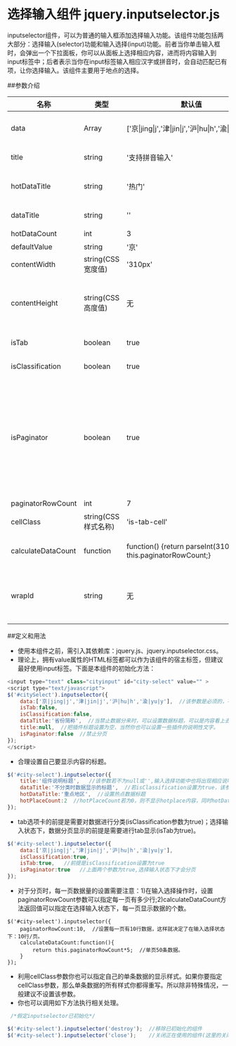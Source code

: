 # 选择输入组件 jquery.inputselector.js
inputselector组件，可以为普通的输入框添加选择输入功能。该组件功能包括两大部分：选择输入(selector)功能和输入选择(input)功能。前者当你单击输入框时，会弹出一个下拉面板，你可以从面板上选择相应内容，进而将内容输入到input标签中；后者表示当你在input标签输入相应汉字或拼音时，会自动匹配已有项，让你选择输入。该组件主要用于地点的选择。

##参数介绍

|名称|    类型| 默认值|    描述|
|----|-----|-----|-----|
|data   |Array| ['京\|jing\|j','津\|jin\|j','沪\|hu\|h','渝\|yu\|y',...]|需要进行绑定的数据(界面上将按字母顺序显示)|
|title| string  |'支持拼音输入'   |控件标题(为'空',则不显示数据说明)|
|hotDataTitle|  string| '热门'|   热点数据显示的标题(为'空',则不显示热点数据标题)|
|dataTitle| string| ''| 不分类时的数据标题|
|hotDataCount|  int|3|  热点数据的个数|
|defaultValue|  string| '京'|    input默认值|
|contentWidth|  string(CSS宽度值)| '310px'|    content框的宽度|
|contentHeight| string(CSS高度值)| 无   |content框的高度，默认值表示高度自适应；如果指定高度，将可能出现滚动条|
|isTab| boolean|    true|   是否是tab形式显示数据|
|isClassification|  boolean |true|  是否对数据进行分类|
|isPaginator|   boolean|    true|   是否进行分页。如果isTab和isClassfication同时为true,selectWrap(选择输入)实现分页；如果只有isPaginator为true,则只有inputWrap(输入选择)分页|
|paginatorRowCount| int |7| 多少行为一页|
|cellClass| string(CSS样式名称) |'is-tab-cell'| 自定义单条数据的样式|
|calculateDataCount|    function|   function() {return parseInt(310 / 45) * this.paginatorRowCount;}|   计算SelectorWrap时每一页的数据条数|
|wrapId |string|    无|  为selector外包框指定id。如果该参数为空，组件内部将根据宿主标签id自动生成一个id。|

##定义和用法

 - 使用本组件之前，需引入其依赖库：jquery.js、jquery.inputselector.css。
 - 理论上，拥有value属性的HTML标签都可以作为该组件的宿主标签，但建议最好使用input标签。下面是本组件的初始化方法：

```javascript
<input type="text" class="cityinput" id="city-select" value="" >
<script type="text/javascript">
$('#citySelect').inputselector({
    data:['京|jing|j','津|jin|j','沪|hu|h','渝|yu|y'],  //该参数是必须的，不然就没数据展示出来了
    isTab:false,  
    isClassification:false,
    dataTitle:'省份简称',  //当禁止数据分来时，可以设置数据标题，可以是内容看上去更规范。
    title:null,  //把插件标题设置为空，当然你也可以设置一些插件的说明性文字。
    isPaginator:false  //禁止分页
});
</script>
```

 - 合理设置自己要显示内容的标题。

```javascript
$('#city-select').inputselector({
    title:'组件说明标题',   //该参数若不为null或'',输入选择功能中也将出现相应说明
    dataTitle:'不分类时数据显示的标题',  //若isClassification设置为true，该参数将被忽略;dataTitle若为null，则不显示data标题。
    hotDataTitle:'重点地区',  //设置热点数据标题
    hotPlaceCount:2  //hotPlaceCount若为0，则不显示hotplace内容，同时hotDataTitle参数也将被忽略。
});
```

 - tab选项卡的前提是需要对数据进行分类(isClassification参数为true)；选择输入状态下，数据分页显示的前提是需要进行tab显示(isTab为true)。

```javascript
$('#city-select').inputselector({
    data:['京|jing|j','津|jin|j','沪|hu|h','渝|yu|y'],
    isClassification:true,
    isTab:true,   //前提是isClassification设置为true
    isPaginator:true   //上面两个参数为true,选择输入状态下才会分页
});
```

 - 对于分页时，每一页数据量的设置需要注意：1)在输入选择操作时，设置paginatorRowCount参数可以指定每一页有多少行;2)calculateDataCount方法返回值可以指定在选择输入状态下，每一页显示数据的个数。

```javacript
$('#city-select').inputselector({
    paginatorRowCount:10,  //设置每一页有10行数据，这样就决定了在输入选择状态下：10行/页。
    calculateDataCount:function(){
        return this.paginatorRowCount*5;  //单页50条数据。
    }
});
```

 - 利用cellClass参数你也可以指定自己的单条数据的显示样式。如果你要指定cellClass参数，那么单条数据的所有样式你都得重写。所以除非特殊情况，一般建议不设置该参数。
 - 你也可以调用如下方法执行相关处理。

```javascript
 /*假定inputselector已初始化*/

$('#city-select').inputselector('destroy');  //移除已初始化的组件
$('#city-select').inputselector('close');    //关闭正在使用的组件(这里的关闭只不过是暂时隐藏组件).
```
 

 
 
 
 
 
